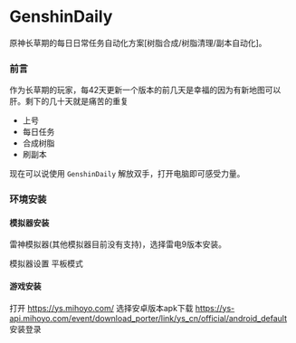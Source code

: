 # GenshinDaily
原神长草期的每日日常任务自动化方案[树脂合成/树脂清理/副本自动化]。

### 前言

作为长草期的玩家，每42天更新一个版本的前几天是幸福的因为有新地图可以肝。剩下的几十天就是痛苦的重复 

- 上号 
- 每日任务 
- 合成树脂 
- 刷副本

现在可以说使用 `GenshinDaily` 解放双手，打开电脑即可感受力量。


### 环境安装

#### 模拟器安装

雷神模拟器(其他模拟器目前没有支持)，选择雷电9版本安装。

模拟器设置 平板模式


#### 游戏安装

打开 https://ys.mihoyo.com/ 选择安卓版本apk下载 https://ys-api.mihoyo.com/event/download_porter/link/ys_cn/official/android_default 安装登录

